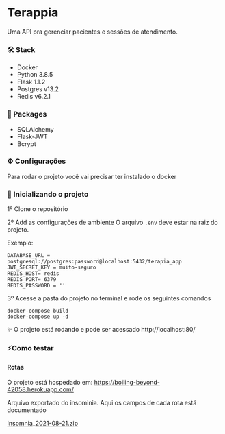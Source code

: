 # Terappia
  Uma API pra gerenciar pacientes e sessões de atendimento. 

### 🛠️ Stack 
 - Docker
 - Python 3.8.5
 - Flask 1.1.2
 - Postgres v13.2
 - Redis v6.2.1

### 💎 Packages
 - SQLAlchemy
 - Flask-JWT
 - Bcrypt
 
### ⚙️ Configurações 
Para rodar o projeto você vai precisar ter instalado o docker

### 🚀 Inicializando o projeto 
1º Clone o repositório

2º Add as configurações de ambiente
  O arquivo `.env` deve estar na raiz do projeto.
  
   Exemplo:
```
DATABASE_URL = postgresql://postgres:password@localhost:5432/terapia_app
JWT_SECRET_KEY = muito-seguro 
REDIS_HOST= redis
REDIS_PORT= 6379
REDIS_PASSWORD = ''
```

3º Acesse a pasta do projeto no terminal e rode os seguintes comandos
```
docker-compose build
docker-compose up -d
```
✨ O projeto está rodando e pode ser acessado http://localhost:80/

### ⚡Como testar 

#### Rotas 
O projeto está hospedado em: https://boiling-beyond-42058.herokuapp.com/

Arquivo exportado do insominia. Aqui os campos de cada rota está documentado

[Insomnia_2021-08-21.zip](https://github.com/GustavoDuarteM/Terappia/files/7025964/Insomnia_2021-08-21.zip)
